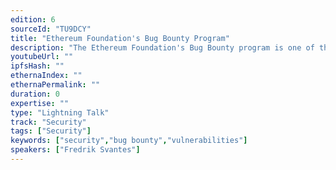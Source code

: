 ```yaml
---
edition: 6
sourceId: "TU9DCY"
title: "Ethereum Foundation's Bug Bounty Program"
description: "The Ethereum Foundation's Bug Bounty program is one of the longest running bounty programs for blockchains. This talk focus on its history, reported vulnerabilities, where it's heading and why having a bug bounty program is important."
youtubeUrl: ""
ipfsHash: ""
ethernaIndex: ""
ethernaPermalink: ""
duration: 0
expertise: ""
type: "Lightning Talk"
track: "Security"
tags: ["Security"]
keywords: ["security","bug bounty","vulnerabilities"]
speakers: ["Fredrik Svantes"]
---
```

